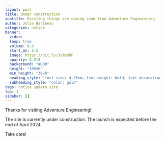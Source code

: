```yaml
---
layout: post
title: Under construction
subtitle: Exciting things are coming soon from Adventure Engineering.
author: Julia Baribeau
categories: notice
banner:
  video: 
  loop: true
  volume: 0.8
  start_at: 8.5
  image: https://bit.ly/3xTmdUP
  opacity: 0.618
  background: "#000"
  height: "100vh"
  min_height: "38vh"
  heading_style: "font-size: 4.25em; font-weight: bold; text-decoration: underline"
  subheading_style: "color: gold"
tags: notice update site
top: 1
sidebar: []
---
```



Thanks for visiting Adventure Engineering! 

The site is currently under construction. The launch is expected before the end of April 2024. 

Take care!
